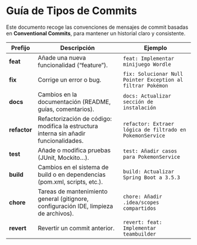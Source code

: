 # Guía de Tipos de Commits

Este documento recoge las convenciones de mensajes de commit basadas en **Conventional Commits**, para mantener un historial claro y consistente.

| Prefijo      | Descripción                                                                           | Ejemplo                                                     |
|--------------|---------------------------------------------------------------------------------------|-------------------------------------------------------------|
| **feat**     | Añade una nueva funcionalidad (“feature”).                                            | `feat: Implementar minijuego Wordle`                        |
| **fix**      | Corrige un error o bug.                                                               | `fix: Solucionar Null Pointer Exception al filtrar Pokémon` |
| **docs**     | Cambios en la documentación (README, guías, comentarios).                             | `docs: Actualizar sección de instalación`                   |
| **refactor** | Refactorización de código: modifica la estructura interna sin añadir funcionalidades. | `refactor: Extraer lógica de filtrado en PokemonService`    |
| **test**     | Añade o modifica pruebas (JUnit, Mockito…).                                           | `test: Añadir casos para PokemonService`                    |
| **build**    | Cambios en el sistema de build o en dependencias (pom.xml, scripts, etc.).            | `build: Actualizar Spring Boot a 3.5.3`                     |
| **chore**    | Tareas de mantenimiento general (gitignore, configuración IDE, limpieza de archivos). | `chore: Añadir .idea/scopes compartidos`                    |
| **revert**   | Revertir un commit anterior.                                                          | `revert: feat: Implementar teambuilder`                     |

